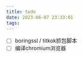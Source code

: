 ```yaml
---
title: todo
date: 2023-06-07 23:33:01
tags:
---
```


- [ ] boringssl / titkok抓包脚本
- [ ] 编译chromium浏览器
